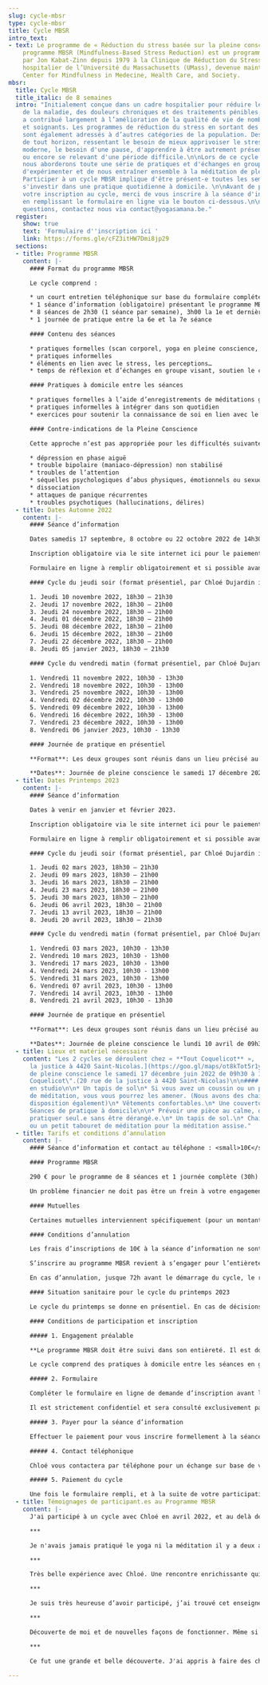 ```yaml
---
slug: cycle-mbsr
type: cycle-mbsr
title: Cycle MBSR
intro_text:
- text: Le programme de « Réduction du stress basée sur la pleine conscience » ou
    programme MBSR (Mindfulness-Based Stress Reduction) est un programme développé
    par Jon Kabat-Zinn depuis 1979 à la Clinique de Réduction du Stress du centre
    hospitalier de l’Université du Massachusetts (UMass), devenue maintenant le CFM,
    Center for Mindfulness in Medecine, Health Care, and Society.
mbsr:
  title: Cycle MBSR
  title_italic: de 8 semaines
  intro: "Initialement conçue dans un cadre hospitalier pour réduire le stress résultant
    de la maladie, des douleurs chroniques et des traitements pénibles, cette approche
    a contribué largement à l’amélioration de la qualité de vie de nombreux patients
    et soignants. Les programmes de réduction du stress en sortant des hôpitaux se
    sont également adressés à d’autres catégories de la population. Des personnes
    de tout horizon, ressentant le besoin de mieux apprivoiser le stress de la vie
    moderne, le besoin d'une pause, d'apprendre à être autrement présent à eux-même
    ou encore se relevant d'une période difficile.\n\nLors de ce cycle de 8 semaines
    nous aborderons toute une série de pratiques et d'échanges en groupe nous permettant
    d'expérimenter et de nous entraîner ensemble à la méditation de pleine conscience.
    Participer à un cycle MBSR implique d'être présent-e toutes les semaines et de
    s'investir dans une pratique quotidienne à domicile. \n\nAvant de pouvoir confirmer
    votre inscription au cycle, merci de vous inscrire à la séance d'information obligatoire
    en remplissant le formulaire en ligne via le bouton ci-dessous.\n\nPour toutes
    questions, contactez nous via contact@yogasamana.be."
  register:
    show: true
    text: 'Formulaire d''inscription ici '
    link: https://forms.gle/cFZ3itHW7Dmi8jp29
  sections:
  - title: Programme MBSR
    content: |-
      #### Format du programme MBSR

      Le cycle comprend :

      * un court entretien téléphonique sur base du formulaire complété au préalable en ligne
      * 1 séance d’information (obligatoire) présentant le programme MBSR
      * 8 séances de 2h30 (1 séance par semaine), 3h00 la 1e et dernière séance
      * 1 journée de pratique entre la 6e et la 7e séance

      #### Contenu des séances

      * pratiques formelles (scan corporel, yoga en pleine conscience, méditation assise, méditation marché)
      * pratiques informelles
      * éléments en lien avec le stress, les perceptions…
      * temps de réflexion et d’échanges en groupe visant, soutien le chemin dans la pratique

      #### Pratiques à domicile entre les séances

      * pratiques formelles à l’aide d’enregistrements de méditations guidées
      * pratiques informelles à intégrer dans son quotidien
      * exercices pour soutenir la connaissance de soi en lien avec le stress dans sa vie

      #### Contre-indications de la Pleine Conscience

      Cette approche n’est pas appropriée pour les difficultés suivantes, qui nécessitent un traitement spécifique:

      * dépression en phase aiguë
      * trouble bipolaire (maniaco-dépression) non stabilisé
      * troubles de l’attention
      * séquelles psychologiques d’abus physiques, émotionnels ou sexuels
      * dissociation
      * attaques de panique récurrentes
      * troubles psychotiques (hallucinations, délires)
  - title: Dates Automne 2022
    content: |-
      #### Séance d’information

      Dates samedis 17 septembre, 8 octobre ou 22 octobre 2022 de 14h30 à 16h, chez Tout Coquelicot, 20 rue de la justice à 4420 Saint-Nicolas)

      Inscription obligatoire via le site internet ici pour le paiement des 10€: [https://www.yogasamana.be/horaires-tarifs/#tarifs-abonnements](https://www.yogasamana.be/horaires-tarifs/#tarifs-abonnements "https://www.yogasamana.be/horaires-tarifs/#tarifs-abonnements")

      Formulaire en ligne à remplir obligatoirement et si possible avant la séance d'information voir ici : [https://forms.gle/4xgtat7Y3fQi9Zjm8](https://forms.gle/4xgtat7Y3fQi9Zjm8 "https://forms.gle/4xgtat7Y3fQi9Zjm8")

      #### Cycle du jeudi soir (format présentiel, par Chloé Dujardin instructrice MBSR qualifiée)

      1. Jeudi 10 novembre 2022, 18h30 – 21h30
      2. Jeudi 17 novembre 2022, 18h30 – 21h00
      3. Jeudi 24 novembre 2022, 18h30 – 21h00
      4. Jeudi 01 décembre 2022, 18h30 – 21h00
      5. Jeudi 08 décembre 2022, 18h30 – 21h00
      6. Jeudi 15 décembre 2022, 18h30 – 21h00
      7. Jeudi 22 décembre 2022, 18h30 – 21h00
      8. Jeudi 05 janvier 2023, 18h30 – 21h30

      #### Cycle du vendredi matin (format présentiel, par Chloé Dujardin instructrice MBSR qualifiée)

      1. Vendredi 11 novembre 2022, 10h30 - 13h30
      2. Vendredi 18 novembre 2022, 10h30 - 13h00
      3. Vendredi 25 novembre 2022, 10h30 - 13h00
      4. Vendredi 02 décembre 2022, 10h30 - 13h00
      5. Vendredi 09 décembre 2022, 10h30 - 13h00
      6. Vendredi 16 décembre 2022, 10h30 - 13h00
      7. Vendredi 23 décembre 2022, 10h30 - 13h00
      8. Vendredi 06 janvier 2023, 10h30 - 13h30

      #### Journée de pratique en présentiel

      **Format**: Les deux groupes sont réunis dans un lieu précisé au début du cycle.

      **Dates**: Journée de pleine conscience le samedi 17 décembre 2022 de 09h30 à 17h00 Chez Tout Coquelicot.
  - title: Dates Printemps 2023
    content: |-
      #### Séance d’information

      Dates à venir en janvier et février 2023.

      Inscription obligatoire via le site internet ici pour le paiement des 10€: [https://www.yogasamana.be/horaires-tarifs/#tarifs-abonnements](https://www.yogasamana.be/horaires-tarifs/#tarifs-abonnements "https://www.yogasamana.be/horaires-tarifs/#tarifs-abonnements")

      Formulaire en ligne à remplir obligatoirement et si possible avant la séance d'information voir ici :[https://forms.gle/cFZ3itHW7Dmi8jp29](https://forms.gle/cFZ3itHW7Dmi8jp29 "https://forms.gle/cFZ3itHW7Dmi8jp29")

      #### Cycle du jeudi soir (format présentiel, par Chloé Dujardin instructrice MBSR qualifiée)

      1. Jeudi 02 mars 2023, 18h30 – 21h30
      2. Jeudi 09 mars 2023, 18h30 – 21h00
      3. Jeudi 16 mars 2023, 18h30 – 21h00
      4. Jeudi 23 mars 2023, 18h30 – 21h00
      5. Jeudi 30 mars 2023, 18h30 – 21h00
      6. Jeudi 06 avril 2023, 18h30 – 21h00
      7. Jeudi 13 avril 2023, 18h30 – 21h00
      8. Jeudi 20 avril 2023, 18h30 – 21h30

      #### Cycle du vendredi matin (format présentiel, par Chloé Dujardin instructrice MBSR qualifiée)

      1. Vendredi 03 mars 2023, 10h30 - 13h30
      2. Vendredi 10 mars 2023, 10h30 - 13h00
      3. Vendredi 17 mars 2023, 10h30 - 13h00
      4. Vendredi 24 mars 2023, 10h30 - 13h00
      5. Vendredi 31 mars 2023, 10h30 - 13h00
      6. Vendredi 07 avril 2023, 10h30 - 13h00
      7. Vendredi 14 avril 2023, 10h30 - 13h00
      8. Vendredi 21 avril 2023, 10h30 - 13h30

      #### Journée de pratique en présentiel

      **Format**: Les deux groupes sont réunis dans un lieu précisé au début du cycle.

      **Dates**: Journée de pleine conscience le lundi 10 avril de 09h30 à 17h00 Lieux à définir.
  - title: Lieux et matériel nécessaire
    content: "Les 2 cycles se déroulent chez « **Tout Coquelicot** »,  \n[20 rue de
      la justice à 4420 Saint-Nicolas.](https://goo.gl/maps/ot8kTot5r1yj8vEA9)\n\nJournée
      de pleine conscience le samedi 17 décembre juin 2022 de 09h30 à 17h00 Chez \"Tout
      Coquelicot\".(20 rue de la justice à 4420 Saint-Nicolas)\n\n#### Séance en présentiel
      en studio\n\n* Un tapis de sol\n* Si vous avez un coussin ou un petit tabouret
      de méditation, vous vous pourrez les amener. (Nous avons des chaises à votre
      disposition également)\n* Vêtements confortables.\n* Une couverture ou un châle.\n\n####
      Séances de pratique à domicile\n\n* Prévoir une pièce au calme, où vous pourrez
      pratiquer seul.e sans être dérangé.e.\n* Un tapis de sol.\n* Chaise, un coussin
      ou un petit tabouret de méditation pour la méditation assise."
  - title: Tarifs et conditions d’annulation
    content: |-
      #### Séance d’information et contact au téléphone : <small>10€</small>.

      #### Programme MBSR

      290 € pour le programme de 8 séances et 1 journée complète (30h). Ce tarif donne également accès à un syllabus imprimé et les enregistrements de méditations guidées pour la pratique à domicile.

      Un problème financier ne doit pas être un frein à votre engagement dans cette démarche. Contactez-moi et nous trouverons ensemble le moyen de rendre votre participation possible.

      #### Mutuelles

      Certaines mutuelles interviennent spécifiquement (pour un montant forfaitaire) dans les programmes de pleine conscience. Veillez à vous renseigner auprès de votre mutuelle et à vous fournir des documents nécessaires au remboursement. (attention ces documents sont spécifiques à la pleine conscience).

      #### Conditions d’annulation

      Les frais d’inscriptions de 10€ à la séance d’information ne sont ni remboursables ni transférables à un autre programme.

      S’inscrire au programme MBSR revient à s’engager pour l’entièreté du programme. Il est donc nécessaire d’en régler l’entièreté du tarif. Il ne sera procédé à aucun remboursement en cas d’absence à une des 8 séances. Il est toujours possible de profiter de l’autre créneau horaire pour rattraper une séance manquée (la même semaine du même cycle).

      En cas d’annulation, jusque 72h avant le démarrage du cycle, le remboursement s’effectue avec une retenue de 100€. (non transférable à un autre cycle). Passé ce délais, en cas d’annulation aucun remboursement ne sera effectué.

      #### Situation sanitaire pour le cycle du printemps 2023

      Le cycle du printemps se donne en présentiel. En cas de décisions du gouvernement impliquant de ne plus pouvoir se réunir en présentiel, le programme sera transféré sous le format en ligne. En s’inscrivant au format présentiel, les personnes donnent leur consentement tacite à ces conditions. Il n’y a dès lors aucun remboursement ni transfert vers un programme ultérieur.

      #### Conditions de participation et inscription

      ##### 1. Engagement préalable

      **Le programme MBSR doit être suivi dans son entièreté. Il est donc important de s’assurer d’être présent.e à l’ensemble des séances et la journée de pratique.** Si de façon occasionnelle et en prévenant à l’avance, vous ne pouvez être présent.e lors d’une séance, vous pourrez y assister à l’autre cycle (horaire) de la même semaine.

      Le cycle comprend des pratiques à domicile entre les séances en groupe. Ces pratiques peuvent durer jusque 60 minutes par jours tout au long du cycle. Il est important en s'inscrivant pour le cycle de s’engager fermement à consacrer le temps prévu les pratiques formelles, les pratiques informelles au quotidien tout comme de prendre le temps de noter certaines expériences.

      ##### 2. Formulaire

      Compléter le formulaire en ligne de demande d’inscription avant la séance d'information si possible. (ici: [https://forms.gle/cFZ3itHW7Dmi8jp29](https://forms.gle/cFZ3itHW7Dmi8jp29 "https://forms.gle/cFZ3itHW7Dmi8jp29"))

      Il est strictement confidentiel et sera consulté exclusivement par l’instructrice Chloé Dujardin. Ce formulaire nous permet avant tout de connaître votre démarche et éventuellement de relever certains points d’attentions quant à votre participation au programme.

      ##### 3. Payer pour la séance d’information

      Effectuer le paiement pour vous inscrire formellement à la séance d’information (obligatoire pour participer au cycle) via le lien renseigné dans le formulaire  (via la page "[horaires et tarifs](https://www.yogasamana.be/horaires-tarifs/)" du site www.yogasamana.be).

      ##### 4. Contact téléphonique

      Chloé vous contactera par téléphone pour un échange sur base de votre formulaire (rempli en ligne). Merci de relire les contres-indications définies plus haut sur la page. Nous pourrons, si vous êtes concerné.e en parler de vive voix et vérifier si cela est le bon moment pour entamer un cycle de pleine conscience.

      ##### 5. Paiement du cycle

      Une fois le formulaire rempli, et à la suite de votre participation à la séance d’information, vous pourrez effectuer le paiement qui sera mis en ligne sur le site internet.(via la page "[horaires et tarifs](https://www.yogasamana.be/horaires-tarifs/)" du site www.yogasamana.be)
  - title: Témoignages de participant.es au Programme MBSR
    content: |-
      J'ai participé à un cycle avec Chloé en avril 2022, et au delà de la rencontre avec l'humaine merveilleuse qu'elle est, j'ai rencontré mon stress, les formes de réactivité de mon corps, et des outils concrets pour revenir au moment présent. J'avais déjà pratiqué avant de participer au Cycle MBSR, et j'ai pourtant beaucoup appris : de moi, du groupe, de ma place dans un groupe, des différentes formes de pratiques, de ce qu'est réellement la pleine conscience, de la légèreté et l'humour qu'on peut ajouter dans ces moments de pratiques formelles! Je crois que c'est ça que j'ai le plus apprécié dans l'enseignement de Chloé : l'humanité, la bienveillance, l'accueil, le tout dans la joie, l'humour, la légèreté! Et je dois dire que ces moments de pratique me manquent beaucoup!! C.

      ***

      Je n'avais jamais pratiqué le yoga ni la méditation il y a deux ans encore. Après des moments difficiles liés à la pandémie, j'ai sauté le pas. Sur les conseils d'une amie, on a fait la rencontre de Chloé, qui nous a aidés à gérer notre stress et nos angoisses. Après, je me suis laissé tenter par des retraites en pleine conscience et la méditation. Deux ans plus tard, je suis bien dans ma peau, je me sens apaisé, zen et en paix avec moi-même. Je pratique maintenant de manière régulière ce genre d'expériences et cela m'aide tous les jours. Chloé avec son approche pleine de bienveillance et son véritable don est un enrichissement spirituel et mental indispensable. Prendre du temps pour soi-même, lâcher prise, gérer le stress ... A.

      ***

      Très belle expérience avec Chloé. Une rencontre enrichissante qui m’a accompagné dans cette rencontre de soi via le programme MBSR et les cours de yoga. Encore merci Chloé pour la bienveillance, l’écoute, l’amour et le partage que tu transmets aux personnes que tu rencontres. L.

      ***

      Je suis très heureuse d’avoir participé, j’ai trouvé cet enseignement riche et varié et je sens que j’ai de nouveaux outils pour vivre ma vie, je sens que j’ai grandi et que c’était ma place à ce moment ci d’être ici. Je prendrais le temps de relire les dossiers et je suis persuadée que encore dans des années ils pourront m’accompagner. L.

      ***

      Découverte de moi et de nouvelles façons de fonctionner. Même si il faudra du temps pour réussir à les intégrer au quotidien, le fait de les savoir possible me permet de me sentir pleine de ressource et moins dépourvue en situation de stress. Les bienfaits des interactions en groupe me font revoir ma tendance à me renfermer sur moi même lors de périodes anxiogènes. A.

      ***

      Ce fut une grande et belle découverte. J'ai appris à faire des choses dont je ne pensais pas être capable. La méditation, la pleine conscience, jamais je n'aurai pensé pratiquer cela un jour. En cette période difficile, cela m'a aidé à grandir, à me découvrir et à gérer mes angoisses. J'ai également appris à écouter les autres, sans le moindre jugement, simplement être à l'écoute. Ce fut une expérience des plus enrichissantes pour moi. A.

---
```

